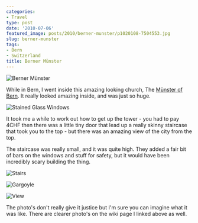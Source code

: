 ```yaml
---
categories:
- Travel
type: post
date: '2010-07-06'
featured_image: posts/2010/berner-munster/p1020108-7504553.jpg
slug: berner-munster
tags:
- Bern
- Switzerland
title: Berner Münster
---
```


![Berner Münster](p1020108-7504553.jpg)

While in Bern, I went inside this amazing looking church, The [Münster of Bern](http://en.wikipedia.org/wiki/M%C3%BCnster_of_Bern). It really looked amazing inside, and was just so huge.

![Stained Glass Windows](stainglass.jpg)

It took me a while to work out how to get up the tower - you had to pay 4CHF then there was a little tiny door that lead up a really skinny staircase that took you to the top - but there was an amazing view of the city from the top.

The staircase was really small, and it was quite high. They added a fair bit of bars on the windows and stuff for safety, but it would have been incredibly scary building the thing.

![Stairs](stairs.jpg)

![Gargoyle](gothic.jpg)

![View](view.jpg)

The photo's don't really give it justice but I'm sure you can imagine what it was like. There are clearer photo's on the wiki page I linked above as well.